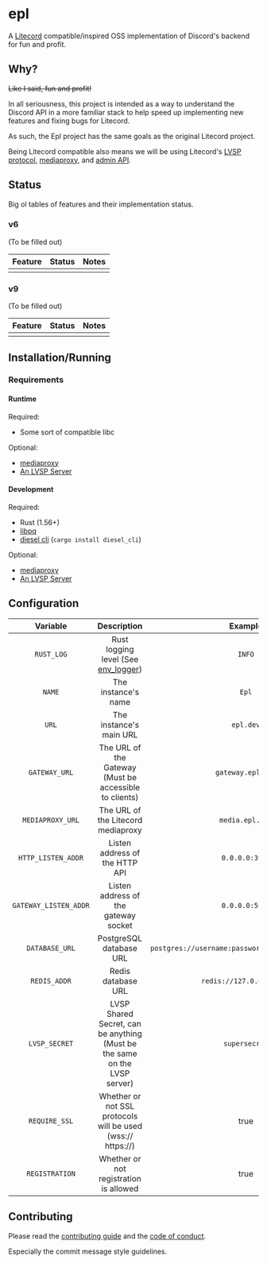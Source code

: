 # epl
A [Litecord](https://gitlab.com/litecord/litecord) compatible/inspired OSS implementation of Discord's backend for fun and profit.

## Why?
~~Like I said, fun and profit!~~

In all seriousness, this project is intended as a way to understand the Discord API in a more familiar stack to help speed up implementing new features and fixing bugs for Litecord.

As such, the Epl project has the same goals as the original Litecord project.

Being Litecord compatible also means we will be using Litecord's [LVSP protocol](https://gitlab.com/litecord/litecord/-/blob/master/docs/lvsp.md), [mediaproxy](https://gitlab.com/litecord/mediaproxy), and [admin API](https://gitlab.com/litecord/litecord/-/blob/master/docs/admin_api.md).

## Status

Big ol tables of features and their implementation status.

### v6
(To be filled out)

| Feature | Status | Notes |
|---------|--------|-------|
|         |        |       |

### v9
(To be filled out)

| Feature | Status | Notes |
|---------|--------|-------|
|         |        |       |

## Installation/Running
### Requirements
#### Runtime
Required:
 * Some sort of compatible libc

Optional:
 * [mediaproxy](https://gitlab.com/litecord/mediaproxy)
 * [An LVSP Server](https://gitlab.com/uwueviee/bannana-pho)

#### Development
Required:
 * Rust (1.56+)
 * [libpq](https://www.postgresql.org/docs/current/libpq.html)
 * [diesel cli](https://diesel.rs) (`cargo install diesel_cli`)

Optional:
 * [mediaproxy](https://gitlab.com/litecord/mediaproxy)
 * [An LVSP Server](https://gitlab.com/uwueviee/bannana-pho)

## Configuration

|       Variable        |                                     Description                                      |                      Example                      | Required? |         Default          |
|:---------------------:|:------------------------------------------------------------------------------------:|:-------------------------------------------------:|:---------:|:------------------------:|
|      `RUST_LOG`       | Rust logging level (See [env_logger](https://docs.rs/env_logger/latest/env_logger/)) |                      `INFO`                       |           |         `ERROR`          |
|        `NAME`         |                                 The instance's name                                  |                       `Epl`                       |    [x]    |           N/A            |
|         `URL`         |                               The instance's main URL                                |                     `epl.dev`                     |    [x]    |           N/A            |
|     `GATEWAY_URL`     |                The URL of the Gateway (Must be accessible to clients)                |                 `gateway.epl.dev`                 |    [x]    |           N/A            |
|   `MEDIAPROXY_URL`    |                          The URL of the Litecord mediaproxy                          |                  `media.epl.dev`                  |           |           N/A            |
|  `HTTP_LISTEN_ADDR`   |                            Listen address of the HTTP API                            |                  `0.0.0.0:3926`                   |           |      `0.0.0.0:3926`      |
| `GATEWAY_LISTEN_ADDR` |                         Listen address of the gateway socket                         |                  `0.0.0.0:5001`                   |           |      `0.0.0.0:5001`      |
|    `DATABASE_URL`     |                               PostgreSQL database URL                                | `postgres://username:password@localhost/database` |    [x]    |           N/A            |
|     `REDIS_ADDR`      |                                  Redis database URL                                  |             `redis://127.0.0.1:6379`              |           | `redis://127.0.0.1:6379` |
|     `LVSP_SECRET`     |      LVSP Shared Secret, can be anything (Must be the same on the LVSP server)       |                   `supersecret`                   |    [x]    |           N/A            |
|     `REQUIRE_SSL`     |             Whether or not SSL protocols will be used (wss:// https://)              |                       true                        |           |          false           |
|    `REGISTRATION`     |                        Whether or not registration is allowed                        |                       true                        |           |          false           |

## Contributing
Please read the [contributing guide](https://gitlab.com/uwueviee/epl/-/blob/main/CONTRIBUTING.md) and the [code of conduct](https://gitlab.com/uwueviee/epl/-/blob/main/CODE_OF_CONDUCT.md).

Especially the commit message style guidelines.